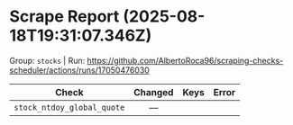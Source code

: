 # Scrape Report (2025-08-18T19:31:07.346Z)

Group: `stocks`  |  Run: https://github.com/AlbertoRoca96/scraping-checks-scheduler/actions/runs/17050476030

| Check | Changed | Keys | Error |
|---|:---:|:--|:--|
| `stock_ntdoy_global_quote` | — |  |  |
